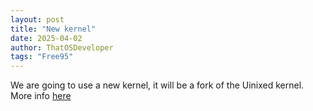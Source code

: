 ```yaml
---
layout: post
title: "New kernel"
date: 2025-04-02
author: ThatOSDeveloper
tags: "Free95"
---
```


We are going to use a new kernel, it will be a fork of the Uinixed kernel. More info [here](https://github.com/versoft-software/free95)
